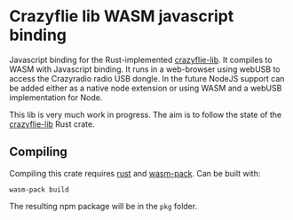 # Crazyflie lib WASM javascript binding

Javascript binding for the Rust-implemented [crazyflie-lib]. It compiles to
WASM with Javascript binding. It runs in a web-browser using webUSB  to access
the Crazyradio radio USB dongle. In the future NodeJS support can be added
either as a native node extension or using WASM and a webUSB implementation
for Node.

This lib is very much work in progress. The aim is to follow the state of the
[crazyflie-lib] Rust crate.

## Compiling

Compiling this crate requires [rust] and [wasm-pack]. Can be built with:

```
wasm-pack build
```

The resulting npm package will be in the `pkg` folder.


[crazyflie-lib]: https://github.com/ataffanel/crazyflie-lib-rs
[wasm-pack]: https://rustwasm.github.io/wasm-pack/installer/
[rust]: https://rustup.rs